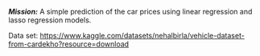 ***Mission:*** A simple prediction of the car prices using linear regression and lasso regression models.

Data set: https://www.kaggle.com/datasets/nehalbirla/vehicle-dataset-from-cardekho?resource=download
